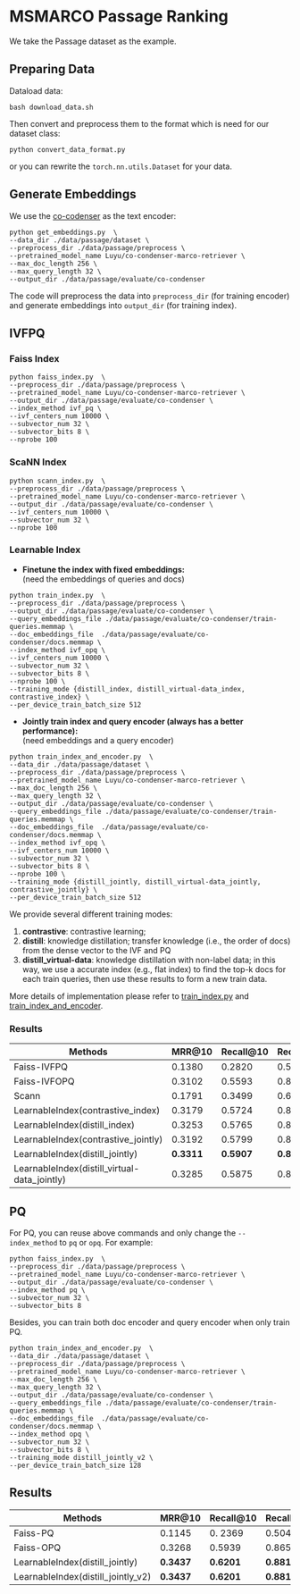 # MSMARCO Passage Ranking
We take the Passage dataset as the example.   

## Preparing Data
Dataload data:
```
bash download_data.sh
```
Then convert and preprocess them to the format which is need for our dataset class: 
```
python convert_data_format.py
```
 or you can rewrite the `torch.nn.utils.Dataset` for your data.


## Generate Embeddings
We use the [co-codenser](https://github.com/luyug/Condenser) as the text encoder:
```
python get_embeddings.py  \
--data_dir ./data/passage/dataset \
--preprocess_dir ./data/passage/preprocess \
--pretrained_model_name Luyu/co-condenser-marco-retriever \
--max_doc_length 256 \
--max_query_length 32 \
--output_dir ./data/passage/evaluate/co-condenser 
```
The code will preprocess the data into `preprocess_dir` (for training encoder)
and generate embeddings into `output_dir` (for training index).



## IVFPQ
### Faiss Index
```
python faiss_index.py  \
--preprocess_dir ./data/passage/preprocess \
--pretrained_model_name Luyu/co-condenser-marco-retriever \
--output_dir ./data/passage/evaluate/co-condenser \
--index_method ivf_pq \
--ivf_centers_num 10000 \
--subvector_num 32 \
--subvector_bits 8 \
--nprobe 100
```

### ScaNN Index
```
python scann_index.py  \
--preprocess_dir ./data/passage/preprocess \
--pretrained_model_name Luyu/co-condenser-marco-retriever \
--output_dir ./data/passage/evaluate/co-condenser \
--ivf_centers_num 10000 \
--subvector_num 32 \
--nprobe 100
```


### Learnable Index
- **Finetune the index with fixed embeddings:**  
(need the embeddings of queries and docs)
```
python train_index.py  \
--preprocess_dir ./data/passage/preprocess \
--output_dir ./data/passage/evaluate/co-condenser \
--query_embeddings_file ./data/passage/evaluate/co-condenser/train-queries.memmap \
--doc_embeddings_file  ./data/passage/evaluate/co-condenser/docs.memmap \
--index_method ivf_opq \
--ivf_centers_num 10000 \
--subvector_num 32 \
--subvector_bits 8 \
--nprobe 100 \
--training_mode {distill_index, distill_virtual-data_index, contrastive_index} \
--per_device_train_batch_size 512
```


- **Jointly train index and query encoder (always has a better performance):**  
(need embeddings and a query encoder)
```
python train_index_and_encoder.py  \
--data_dir ./data/passage/dataset \
--preprocess_dir ./data/passage/preprocess \
--pretrained_model_name Luyu/co-condenser-marco-retriever \
--max_doc_length 256 \
--max_query_length 32 \
--output_dir ./data/passage/evaluate/co-condenser \
--query_embeddings_file ./data/passage/evaluate/co-condenser/train-queries.memmap \
--doc_embeddings_file  ./data/passage/evaluate/co-condenser/docs.memmap \
--index_method ivf_opq \
--ivf_centers_num 10000 \
--subvector_num 32 \
--subvector_bits 8 \
--nprobe 100 \
--training_mode {distill_jointly, distill_virtual-data_jointly, contrastive_jointly} \
--per_device_train_batch_size 512
```
We provide several different training modes:
1. **contrastive**: contrastive learning;
2. **distill**: knowledge distillation; transfer knowledge (i.e., the order of docs) from the dense vector to the IVF and PQ
3. **distill_virtual-data**: knowledge distillation with non-label data; in this way, 
we use a accurate index (e.g., flat index) to find the top-k docs for each train queries, 
then use these results to form a new train data.    

More details of implementation please refer to [train_index.py](train_index.py) and [train_index_and_encoder](train_index_and_encoder.py).


### Results

Methods | MRR@10 | Recall@10 | Recall@100 | 
------- | ------- | ------- |  ------- |
Faiss-IVFPQ | 0.1380 | 0.2820 | 0.5617 |  
Faiss-IVFOPQ | 0.3102 | 0.5593 | 0.8148 |  
Scann | 0.1791 | 0.3499 | 0.6345 | 
LearnableIndex(contrastive_index) | 0.3179 | 0.5724 | 0.8214 | 
LearnableIndex(distill_index) | 0.3253 | 0.5765 | 0.8256 | 
LearnableIndex(contrastive_jointly) | 0.3192 | 0.5799 | 0.8427 |  
LearnableIndex(distill_jointly) | **0.3311** | **0.5907** | **0.8429** |  
LearnableIndex(distill_virtual-data_jointly) | 0.3285 | 0.5875 | 0.8401 | 





## PQ
For PQ, you can reuse above commands and only change the `--index_method` to `pq` or `opq`.
For example:
```
python faiss_index.py  \
--preprocess_dir ./data/passage/preprocess \
--pretrained_model_name Luyu/co-condenser-marco-retriever \
--output_dir ./data/passage/evaluate/co-condenser \
--index_method pq \
--subvector_num 32 \
--subvector_bits 8 
```

Besides, you can train both doc encoder and query encoder when only train PQ.
```
python train_index_and_encoder.py  \
--data_dir ./data/passage/dataset \
--preprocess_dir ./data/passage/preprocess \
--pretrained_model_name Luyu/co-condenser-marco-retriever \
--max_doc_length 256 \
--max_query_length 32 \
--output_dir ./data/passage/evaluate/co-condenser \
--query_embeddings_file ./data/passage/evaluate/co-condenser/train-queries.memmap \
--doc_embeddings_file  ./data/passage/evaluate/co-condenser/docs.memmap \
--index_method opq \
--subvector_num 32 \
--subvector_bits 8 \
--training_mode distill_jointly_v2 \
--per_device_train_batch_size 128
```


## Results
Methods | MRR@10 | Recall@10 | Recall@100 | 
------- | ------- | ------- |  ------- | 
Faiss-PQ | 0.1145 | 0. 2369 | 0.5046 |  
Faiss-OPQ | 0.3268 | 0.5939 | 0.8651 |    
LearnableIndex(distill_jointly) | **0.3437** | **0.6201** | **0.8819** |  
LearnableIndex(distill_jointly_v2) | **0.3437** | **0.6201** | **0.8819** |  

